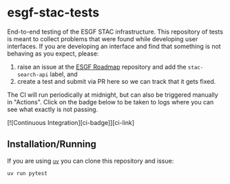 # esgf-stac-tests

End-to-end testing of the ESGF STAC infrastructure. This repository of tests is meant to collect problems that were found while developing user interfaces. If you are developing an interface and find that something is not behaving as you expect, please:

1. raise an issue at the [ESGF Roadmap](https://github.com/ESGF/esgf-roadmap/issues) repository and add the `stac-search-api` label, and
2. create a test and submit via PR here so we can track that it gets fixed.

The CI will run periodically at midnight, but can also be triggered manually in "Actions". Click on the badge below to be taken to logs where you can see what exactly is not passing.

[![Continuous Integration][ci-badge]][ci-link]

## Installation/Running

If you are using [`uv`](https://docs.astral.sh/uv/getting-started/installation/) you can clone this repository and issue:

```
uv run pytest
```

